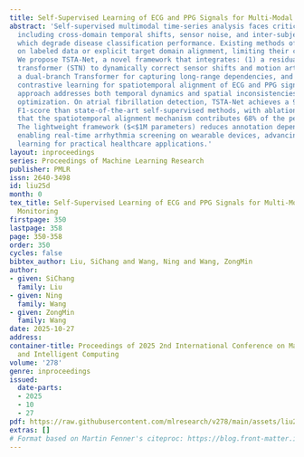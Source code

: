 ```yaml
---
title: Self-Supervised Learning of ECG and PPG Signals for Multi-Modal Health Monitoring
abstract: 'Self-supervised multimodal time-series analysis faces critical challenges
  including cross-domain temporal shifts, sensor noise, and inter-subject variability,
  which degrade disease classification performance. Existing methods often depend
  on labeled data or explicit target domain alignment, limiting their clinical practicality.
  We propose TSTA-Net, a novel framework that integrates: (1) a residual spatiotemporal
  transformer (STN) to dynamically correct sensor shifts and motion artifacts, (2)
  a dual-branch Transformer for capturing long-range dependencies, and (3) hierarchical
  contrastive learning for spatiotemporal alignment of ECG and PPG signals. This integrated
  approach addresses both temporal dynamics and spatial inconsistencies through joint
  optimization. On atrial fibrillation detection, TSTA-Net achieves a 9.3% higher
  F1-score than state-of-the-art self-supervised methods, with ablation studies verifying
  that the spatiotemporal alignment mechanism contributes 68% of the performance gain.
  The lightweight framework ($<$1M parameters) reduces annotation dependency while
  enabling real-time arrhythmia screening on wearable devices, advancing self-supervised
  learning for practical healthcare applications.'
layout: inproceedings
series: Proceedings of Machine Learning Research
publisher: PMLR
issn: 2640-3498
id: liu25d
month: 0
tex_title: Self-Supervised Learning of ECG and PPG Signals for Multi-Modal Health
  Monitoring
firstpage: 350
lastpage: 358
page: 350-358
order: 350
cycles: false
bibtex_author: Liu, SiChang and Wang, Ning and Wang, ZongMin
author:
- given: SiChang
  family: Liu
- given: Ning
  family: Wang
- given: ZongMin
  family: Wang
date: 2025-10-27
address:
container-title: Proceedings of 2025 2nd International Conference on Machine Learning
  and Intelligent Computing
volume: '278'
genre: inproceedings
issued:
  date-parts:
  - 2025
  - 10
  - 27
pdf: https://raw.githubusercontent.com/mlresearch/v278/main/assets/liu25d/liu25d.pdf
extras: []
# Format based on Martin Fenner's citeproc: https://blog.front-matter.io/posts/citeproc-yaml-for-bibliographies/
---
```

